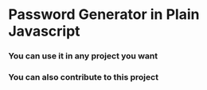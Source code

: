 # Password Generator in Plain Javascript

### You can use it in any project you want

### You can also contribute to this project
